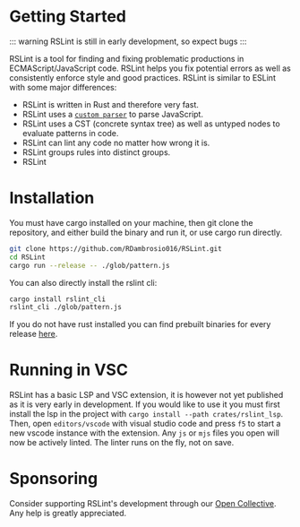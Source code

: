 # Getting Started

::: warning
RSLint is still in early development, so expect bugs
:::

RSLint is a tool for finding and fixing problematic productions in ECMAScript/JavaScript code. RSLint helps you fix potential errors as well as consistently
enforce style and good practices. RSLint is similar to ESLint with some major differences:

- RSLint is written in Rust and therefore very fast.
- RSLint uses a [`custom parser`](https://github.com/RDambrosio016/RSLint/tree/master/crates/rslint_parser/src) to parse JavaScript.
- RSLint uses a CST (concrete syntax tree) as well as untyped nodes to evaluate patterns in code.
- RSLint can lint any code no matter how wrong it is.
- RSLint groups rules into distinct groups.
- RSLint

# Installation

You must have cargo installed on your machine, then git clone the repository, and either build the binary and run it, or use cargo run directly.

```sh
git clone https://github.com/RDambrosio016/RSLint.git
cd RSLint
cargo run --release -- ./glob/pattern.js
```

You can also directly install the rslint cli:

```sh
cargo install rslint_cli
rslint_cli ./glob/pattern.js
```

If you do not have rust installed you can find prebuilt binaries for every release [here](https://github.com/RDambrosio016/RSLint/releases).

# Running in VSC

RSLint has a basic LSP and VSC extension, it is however not yet published as it is very early in development. If you would like to use it you
must first install the lsp in the project with `cargo install --path crates/rslint_lsp`. Then, open `editors/vscode` with visual studio code and press
`f5` to start a new vscode instance with the extension. Any `js` or `mjs` files you open will now be actively linted. The linter runs on the fly, not on save.

# Sponsoring

Consider supporting RSLint's development through our [Open Collective](https://opencollective.com/rslint). Any help is greatly appreciated.

